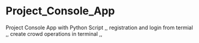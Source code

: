 # Project_Console_App
Project Console App with Python Script ,,
registration and login from termial ,,
create crowd operations in terminal ,,

